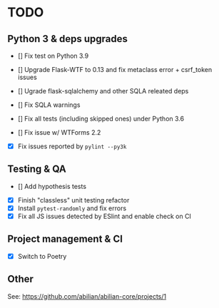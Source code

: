 # TODO

## Python 3 & deps upgrades

- [] Fix test on Python 3.9

- [] Upgrade Flask-WTF to 0.13 and fix metaclass error + csrf_token issues
- [] Ugrade flask-sqlalchemy and other SQLA releated deps
- [] Fix SQLA warnings
- [] Fix all tests (including skipped ones) under Python 3.6
- [] Fix issue w/ WTForms 2.2

- [x] Fix issues reported by `pylint --py3k`

## Testing & QA

- [] Add hypothesis tests

- [x] Finish "classless" unit testing refactor
- [x] Install `pytest-randomly` and fix errors
- [x] Fix all JS issues detected by ESlint and enable check on CI

## Project management & CI

- [x] Switch to Poetry

## Other

See: <https://github.com/abilian/abilian-core/projects/1>
